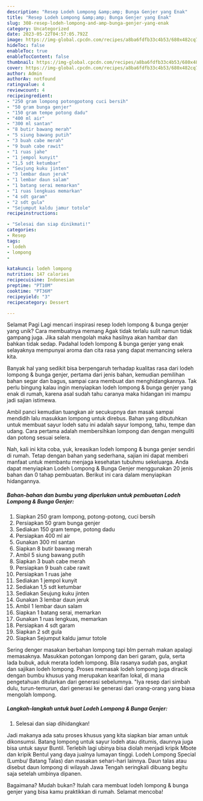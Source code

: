 ```yaml
---
description: "Resep Lodeh Lompong &amp;amp; Bunga Genjer yang Enak"
title: "Resep Lodeh Lompong &amp;amp; Bunga Genjer yang Enak"
slug: 308-resep-lodeh-lompong-and-amp-bunga-genjer-yang-enak
category: Uncategorized
date: 2023-05-22T04:57:05.792Z
image: https://img-global.cpcdn.com/recipes/a8ba6fdfb33c4b53/680x482cq70/lodeh-lompong-bunga-genjer-foto-resep-utama.jpg
hideToc: false
enableToc: true
enableTocContent: false
thumbnail: https://img-global.cpcdn.com/recipes/a8ba6fdfb33c4b53/680x482cq70/lodeh-lompong-bunga-genjer-foto-resep-utama.jpg
cover: https://img-global.cpcdn.com/recipes/a8ba6fdfb33c4b53/680x482cq70/lodeh-lompong-bunga-genjer-foto-resep-utama.jpg
author: Admin
authorAv: notfound
ratingvalue: 4
reviewcount: 4
recipeingredient:
- "250 gram lompong potongpotong cuci bersih"
- "50 gram bunga genjer"
- "150 gram tempe potong dadu"
- "400 ml air"
- "300 ml santan"
- "8 butir bawang merah"
- "5 siung bawang putih"
- "3 buah cabe merah"
- "9 buah cabe rawit"
- "1 ruas jahe"
- "1 jempol kunyit"
- "1,5 sdt ketumbar"
- "Seujung kuku jinten"
- "3 lembar daun jeruk"
- "1 lembar daun salam"
- "1 batang serai memarkan"
- "1 ruas lengkuas memarkan"
- "4 sdt garam"
- "2 sdt gula"
- "Sejumput kaldu jamur totole"
recipeinstructions:

- "Selesai dan siap dinikmati!"
categories:
- Resep
tags:
- lodeh
- lompong
- 

katakunci: lodeh lompong  
nutrition: 147 calories
recipecuisine: Indonesian
preptime: "PT10M"
cooktime: "PT36M"
recipeyield: "3"
recipecategory: Dessert

---
```



Selamat Pagi Lagi mencari inspirasi resep lodeh lompong &amp; bunga genjer yang unik? Cara membuatnya memang Agak tidak terlalu sulit namun tidak gampang juga. Jika salah mengolah maka hasilnya akan hambar dan bahkan tidak sedap. Padahal lodeh lompong &amp; bunga genjer yang enak selayaknya mempunyai aroma dan cita rasa yang dapat memancing selera kita.


Banyak hal yang sedikit bisa berpengaruh terhadap kualitas rasa dari lodeh lompong &amp; bunga genjer, pertama dari jenis bahan, kemudian pemilihan bahan segar dan bagus, sampai cara membuat dan menghidangkannya. Tak perlu bingung kalau ingin menyiapkan lodeh lompong &amp; bunga genjer yang enak di rumah, karena asal sudah tahu caranya maka hidangan ini mampu jadi sajian istimewa.

Ambil panci kemudian tuangkan air secukupnya dan masak sampai mendidih lalu masukkan lompong untuk direbus. Bahan yang dibutuhkan untuk membuat sayur lodeh satu ini adalah sayur lompong, tahu, tempe dan udang. Cara pertama adalah membersihkan lompong dan dengan menguliti dan potong sesuai selera.


Nah, kali ini kita coba, yuk, kreasikan lodeh lompong &amp; bunga genjer sendiri di rumah. Tetap dengan bahan yang sederhana, sajian ini dapat memberi manfaat untuk membantu menjaga kesehatan tubuhmu sekeluarga. Anda dapat menyiapkan Lodeh Lompong &amp; Bunga Genjer menggunakan 20 jenis bahan dan 0 tahap pembuatan. Berikut ini cara dalam menyiapkan hidangannya.

<!--inarticleads1-->

##### Bahan-bahan dan bumbu yang diperlukan untuk pembuatan Lodeh Lompong &amp; Bunga Genjer:

1. Siapkan 250 gram lompong, potong-potong, cuci bersih
1. Persiapkan 50 gram bunga genjer
1. Sediakan 150 gram tempe, potong dadu
1. Persiapkan 400 ml air
1. Gunakan 300 ml santan
1. Siapkan 8 butir bawang merah
1. Ambil 5 siung bawang putih
1. Siapkan 3 buah cabe merah
1. Persiapkan 9 buah cabe rawit
1. Persiapkan 1 ruas jahe
1. Sediakan 1 jempol kunyit
1. Sediakan 1,5 sdt ketumbar
1. Sediakan Seujung kuku jinten
1. Gunakan 3 lembar daun jeruk
1. Ambil 1 lembar daun salam
1. Siapkan 1 batang serai, memarkan
1. Gunakan 1 ruas lengkuas, memarkan
1. Persiapkan 4 sdt garam
1. Siapkan 2 sdt gula
1. Siapkan Sejumput kaldu jamur totole


Sering denger masakan berbahan lompong tapi blm pernah makan apalagi memasaknya. Masukkan potongan lompong dan beri garam, gula, serta lada bubuk, aduk merata lodeh lompong. Bila rasanya sudah pas, angkat dan sajikan lodeh lompong. Proses memasak lodeh lompong juga diracik dengan bumbu khusus yang merupakan kearifan lokal, di mana pengetahuan ditularkan dari generasi sebelumnya. &#34;Iya resep dari simbah dulu, turun-temurun, dari generasi ke generasi dari orang-orang yang biasa mengolah lompong. 

<!--inarticleads2-->

##### Langkah-langkah untuk buat Lodeh Lompong &amp; Bunga Genjer:


1. Selesai dan siap dihidangkan!

Jadi makanya ada satu proses khusus yang kita siapkan biar aman untuk dikonsumsi. Batang lompong untuk sayur lodeh atau ditumis, daunnya juga bisa untuk sayur Buntil. Terlebih lagi ubinya bisa diolah menjadi kripik Mbote dan kripik Bentul yang daya jualnya lumayan tinggi. Lodeh Lompong Special (Lumbu/ Batang Talas) dan masakan sehari-hari lainnya. Daun talas atau disebut daun lompong di wilayah Jawa Tengah seringkali dibuang begitu saja setelah umbinya dipanen. 

Bagaimana? Mudah bukan? Itulah cara membuat lodeh lompong &amp; bunga genjer yang bisa kamu praktikkan di rumah. Selamat mencoba!
